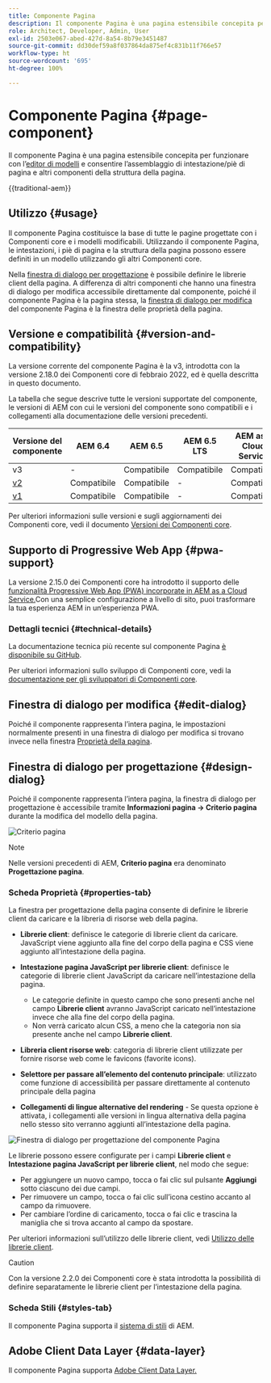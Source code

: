 ```yaml
---
title: Componente Pagina
description: Il componente Pagina è una pagina estensibile concepita per funzionare con l’editor di modelli e consentire l’assemblaggio di intestazione/piè di pagina e altri componenti della struttura della pagina.
role: Architect, Developer, Admin, User
exl-id: 2503e067-abed-427d-8a54-8b79e3451487
source-git-commit: dd30def59a8f037864da875ef4c831b11f766e57
workflow-type: ht
source-wordcount: '695'
ht-degree: 100%

---
```



# Componente Pagina {#page-component}

Il componente Pagina è una pagina estensibile concepita per funzionare con l’[editor di modelli](https://experienceleague.adobe.com/docs/experience-manager-cloud-service/sites/authoring/features/templates.html?lang=it) e consentire l’assemblaggio di intestazione/piè di pagina e altri componenti della struttura della pagina.

{{traditional-aem}}

## Utilizzo {#usage}

Il componente Pagina costituisce la base di tutte le pagine progettate con i Componenti core e i modelli modificabili. Utilizzando il componente Pagina, le intestazioni, i piè di pagina e la struttura della pagina possono essere definiti in un modello utilizzando gli altri Componenti core.

Nella [finestra di dialogo per progettazione](#design-dialog) è possibile definire le librerie client della pagina. A differenza di altri componenti che hanno una finestra di dialogo per modifica accessibile direttamente dal componente, poiché il componente Pagina è la pagina stessa, la [finestra di dialogo per modifica](#edit-dialog) del componente Pagina è la finestra delle proprietà della pagina.

## Versione e compatibilità {#version-and-compatibility}

La versione corrente del componente Pagina è la v3, introdotta con la versione 2.18.0 dei Componenti core di febbraio 2022, ed è quella descritta in questo documento.

La tabella che segue descrive tutte le versioni supportate del componente, le versioni di AEM con cui le versioni del componente sono compatibili e i collegamenti alla documentazione delle versioni precedenti.

| Versione del componente | AEM 6.4 | AEM 6.5 | AEM 6.5 LTS | AEM as a Cloud Service |
|---|---|---|---|---|
| v3 | - | Compatibile | Compatibile | Compatibile |
| [v2](v2/page.md) | Compatibile | Compatibile | - | Compatibile |
| [v1](v1/page-v1.md) | Compatibile | Compatibile | - | Compatibile |

Per ulteriori informazioni sulle versioni e sugli aggiornamenti dei Componenti core, vedi il documento [Versioni dei Componenti core](/help/versions.md).

## Supporto di Progressive Web App {#pwa-support}

La versione 2.15.0 dei Componenti core ha introdotto il supporto delle [funzionalità Progressive Web App (PWA) incorporate in AEM as a Cloud Service.](https://experienceleague.adobe.com/docs/experience-manager-cloud-service/sites/authoring/features/enable-pwa.html?lang=it)Con una semplice configurazione a livello di sito, puoi trasformare la tua esperienza AEM in un’esperienza PWA.

### Dettagli tecnici {#technical-details}

La documentazione tecnica più recente sul componente Pagina [è disponibile su GitHub](https://adobe.com/go/aem_cmp_tech_page_v3_it).

Per ulteriori informazioni sullo sviluppo di Componenti core, vedi la [documentazione per gli sviluppatori di Componenti core](/help/developing/overview.md).

## Finestra di dialogo per modifica {#edit-dialog}

Poiché il componente rappresenta l’intera pagina, le impostazioni normalmente presenti in una finestra di dialogo per modifica si trovano invece nella finestra [Proprietà della pagina](https://experienceleague.adobe.com/docs/experience-manager-cloud-service/sites/authoring/fundamentals/page-properties.html?lang=it).

## Finestra di dialogo per progettazione {#design-dialog}

Poiché il componente rappresenta l’intera pagina, la finestra di dialogo per progettazione è accessibile tramite **Informazioni pagina -> Criterio pagina** durante la modifica del modello della pagina.

![Criterio pagina](/help/assets/page-policy.png)

>[!NOTE]
>
>Nelle versioni precedenti di AEM, **Criterio pagina** era denominato **Progettazione pagina**.

### Scheda Proprietà {#properties-tab}

La finestra per progettazione della pagina consente di definire le librerie client da caricare e la libreria di risorse web della pagina.

* **Librerie client**: definisce le categorie di librerie client da caricare. JavaScript viene aggiunto alla fine del corpo della pagina e CSS viene aggiunto all’intestazione della pagina.
* **Intestazione pagina JavaScript per librerie client**: definisce le categorie di librerie client JavaScript da caricare nell’intestazione della pagina.
   * Le categorie definite in questo campo che sono presenti anche nel campo **Librerie client** avranno JavaScript caricato nell’intestazione invece che alla fine del corpo della pagina.
   * Non verrà caricato alcun CSS, a meno che la categoria non sia presente anche nel campo **Librerie client**.

* **Libreria client risorse web**: categoria di librerie client utilizzate per fornire risorse web come le favicons (favorite icons).

* **Selettore per passare all’elemento del contenuto principale**: utilizzato come funzione di accessibilità per passare direttamente al contenuto principale della pagina

* **Collegamenti di lingue alternative del rendering** - Se questa opzione è attivata, i collegamenti alle versioni in lingua alternativa della pagina nello stesso sito verranno aggiunti all’intestazione della pagina.

![Finestra di dialogo per progettazione del componente Pagina](/help/assets/page-design.png)

Le librerie possono essere configurate per i campi **Librerie client** e **Intestazione pagina JavaScript per librerie client**, nel modo che segue:

* Per aggiungere un nuovo campo, tocca o fai clic sul pulsante **Aggiungi** sotto ciascuno dei due campi.
* Per rimuovere un campo, tocca o fai clic sull’icona cestino accanto al campo da rimuovere.
* Per cambiare l’ordine di caricamento, tocca o fai clic e trascina la maniglia che si trova accanto al campo da spostare.

Per ulteriori informazioni sull’utilizzo delle librerie client, vedi [Utilizzo delle librerie client](https://helpx.adobe.com/it/experience-manager/6-5/sites/developing/using/clientlibs.html).

>[!CAUTION]
>
>Con la versione 2.2.0 dei Componenti core è stata introdotta la possibilità di definire separatamente le librerie client per l’intestazione della pagina.

### Scheda Stili {#styles-tab}

Il componente Pagina supporta il [sistema di stili](/help/get-started/authoring.md#component-styling) di AEM.

## Adobe Client Data Layer {#data-layer}

Il componente Pagina supporta [Adobe Client Data Layer.](/help/developing/data-layer/overview.md)
